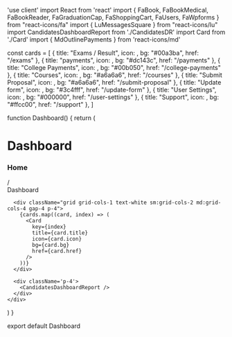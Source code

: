 'use client'
import React from 'react'
import { FaBook, FaBookMedical, FaBookReader, FaGraduationCap, FaShoppingCart, FaUsers, FaWpforms } from "react-icons/fa"
import { LuMessagesSquare } from "react-icons/lu"
import CandidatesDashboardReport from './CandidatesDR'
import Card from './Card'
import { MdOutlinePayments } from 'react-icons/md'


const cards = [
  { title: "Exams / Result", icon: <FaBookReader className="text-3xl" />, bg: "#00a3ba", href: "/exams" },
  { title: "payments", icon: <MdOutlinePayments className="text-3xl" />, bg: "#dc143c", href: "/payments" },
  { title: "College Payments", icon: <FaShoppingCart className="text-3xl" />, bg: "#00b050", href: "/college-payments" },
{ title: "Courses", icon: <FaGraduationCap className="text-3xl" />, bg: "#a6a6a6", href: "/courses" },
{ title: "Submit Proposal", icon: <FaBook className="text-3xl" />, bg: "#a6a6a6", href: "/submit-proposal" },
  { title: "Update form", icon: <FaWpforms className="text-3xl" />, bg: "#3c4fff", href: "/update-form" },
  { title: "User Settings", icon: <FaUsers className="text-3xl" />, bg: "#000000", href: "/user-settings" },
  { title: "Support", icon: <LuMessagesSquare className="text-3xl" />, bg: "#ffcc00", href: "/support" },
]

function Dashboard() {
  return (
    <div>
      <div className='flex justify-between items-center mt-8 px-4'>
        <h1 className='text-2xl text-white'>Dashboard</h1>
        <div className='flex space-x-2'>
          <h3 className='text-blue-700'>Home</h3>
          <div className='text-white'> / </div>
          <nav className='text-gray-400'>Dashboard</nav>
        </div>
      </div>

      <div className="grid grid-cols-1 text-white sm:grid-cols-2 md:grid-cols-4 gap-4 p-4">
        {cards.map((card, index) => (
          <Card
            key={index}
            title={card.title}
            icon={card.icon}
            bg={card.bg}
            href={card.href}
          />
        ))}
      </div>

      <div className='p-4'>
        <CandidatesDashboardReport />
      </div>
    </div>
  )
}

export default Dashboard
